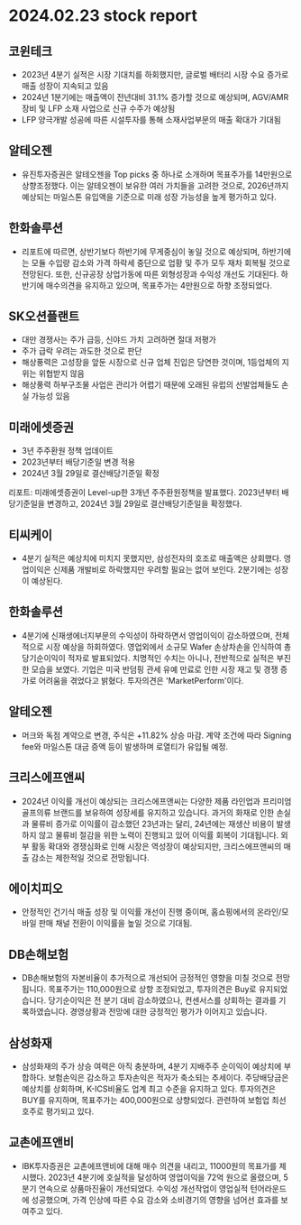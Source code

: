 # 2024.02.23 stock report
## 코윈테크
- 2023년 4분기 실적은 시장 기대치를 하회했지만, 글로벌 배터리 시장 수요 증가로 매출 성장이 지속되고 있음
- 2024년 1분기에는 매출액이 전년대비 31.1% 증가할 것으로 예상되며, AGV/AMR 장비 및 LFP 소재 사업으로 신규 수주가 예상됨
- LFP 양극개발 성공에 따른 시설투자를 통해 소재사업부문의 매출 확대가 기대됨
## 알테오젠
- 유진투자증권은 알테오젠을 Top picks 중 하나로 소개하며 목표주가를 14만원으로 상향조정했다. 이는 알테오젠이 보유한 여러 가치들을 고려한 것으로, 2026년까지 예상되는 마일스톤 유입액을 기준으로 미래 성장 가능성을 높게 평가하고 있다.
## 한화솔루션
- 리포트에 따르면, 상반기보다 하반기에 무게중심이 놓일 것으로 예상되며, 하반기에는 모듈 수입량 감소와 가격 하락세 중단으로 업황 및 주가 모두 재차 회복될 것으로 전망된다. 또한, 신규공장 상업가동에 따른 외형성장과 수익성 개선도 기대된다. 하반기에 매수의견을 유지하고 있으며, 목표주가는 4만원으로 하향 조정되었다.
## SK오션플랜트
- 대만 경쟁사는 주가 급등, 신야드 가치 고려하면 절대 저평가
- 주가 급락 우려는 과도한 것으로 판단
- 해상풍력은 고성장을 앞둔 시장으로 신규 업체 진입은 당연한 것이며, 1등업체의 지위는 위협받지 않음
- 해상풍력 하부구조물 사업은 관리가 어렵기 때문에 오래된 유럽의 선발업체들도 손실 가능성 있음
## 미래에셋증권
- 3년 주주환원 정책 업데이트
- 2023년부터 배당기준일 변경 적용
- 2024년 3월 29일로 결산배당기준일 확정

리포트:
미래에셋증권이 Level-up한 3개년 주주환원정책을 발표했다. 2023년부터 배당기준일을 변경하고, 2024년 3월 29일로 결산배당기준일을 확정했다.
## 티씨케이
- 4분기 실적은 예상치에 미치지 못했지만, 삼성전자의 호조로 매출액은 상회했다. 영업이익은 신제품 개발비로 하락했지만 우려할 필요는 없어 보인다. 2분기에는 성장이 예상된다.
## 한화솔루션
- 4분기에 신재생에너지부문의 수익성이 하락하면서 영업이익이 감소하였으며, 전체적으로 시장 예상을 하회하였다. 영업외에서 소규모 Wafer 손상차손을 인식하여 총 당기순이익이 적자로 발표되었다. 치명적인 수치는 아니나, 전반적으로 실적은 부진한 모습을 보였다. 기업은 미국 반덤핑 관세 유예 만료로 인한 시장 재고 및 경쟁 증가로 어려움을 겪었다고 밝혔다. 투자의견은 'MarketPerform'이다.
## 알테오젠
- 머크와 독점 계약으로 변경, 주식은 +11.82% 상승 마감. 계약 조건에 따라 Signing fee와 마일스톤 대금 증액 등이 발생하며 로열티가 유입될 예정.

## 크리스에프앤씨
- 2024년 이익률 개선이 예상되는 크리스에프앤씨는 다양한 제품 라인업과 프리미엄 골프의류 브랜드를 보유하여 성장세를 유지하고 있습니다. 과거의 화재로 인한 손실과 물류비 증가로 이익률이 감소했던 23년과는 달리, 24년에는 재생산 비용이 발생하지 않고 물류비 절감을 위한 노력이 진행되고 있어 이익률 회복이 기대됩니다. 외부 활동 확대와 경쟁심화로 인해 시장은 역성장이 예상되지만, 크리스에프앤씨의 매출 감소는 제한적일 것으로 전망됩니다.
## 에이치피오
- 안정적인 건기식 매출 성장 및 이익률 개선이 진행 중이며, 홈쇼핑에서의 온라인/모바일 판매 채널 전환이 이익률을 높일 것으로 기대됨. 
## DB손해보험
- DB손해보험의 자본비율이 추가적으로 개선되어 긍정적인 영향을 미칠 것으로 전망됩니다. 목표주가는 110,000원으로 상향 조정되었고, 투자의견은 Buy로 유지되었습니다. 당기순이익은 전 분기 대비 감소하였으나, 컨센서스를 상회하는 결과를 기록하였습니다. 경영상황과 전망에 대한 긍정적인 평가가 이어지고 있습니다.
## 삼성화재
- 삼성화재의 주가 상승 여력은 아직 충분하며, 4분기 지배주주 순이익이 예상치에 부합하다. 보험손익은 감소하고 투자손익은 적자가 축소되는 추세이다. 주당배당금은 예상치를 상회하며, K-ICS비율도 업계 최고 수준을 유지하고 있다. 투자의견은 BUY를 유지하며, 목표주가는 400,000원으로 상향되었다. 관련하여 보험업 최선호주로 평가되고 있다.
## 교촌에프앤비
- IBK투자증권은 교촌에프앤비에 대해 매수 의견을 내리고, 11000원의 목표가를 제시했다. 2023년 4분기에 호실적을 달성하여 영업이익을 72억 원으로 올렸으며, 5분기 연속으로 상품마진율이 개선되었다. 수익성 개선작업이 영업실적 턴어라운드에 성공했으며, 가격 인상에 따른 수요 감소와 소비경기의 영향을 넘어선 효과를 보여주고 있다.